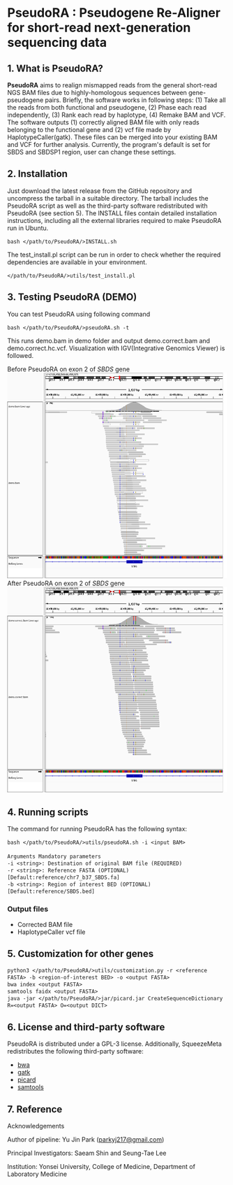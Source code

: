 # PseudoRA : Pseudogene Re-Aligner for short-read next-generation sequencing data

## 1. What is PseudoRA?
**PseudoRA** aims to realign mismapped reads from the general short-read NGS BAM files due to highly-homologous sequences between gene-pseudogene pairs. Briefly, the software works in following steps: (1) Take all the reads from both functional and pseudogene, (2) Phase each read independently, (3) Rank each read by haplotype, (4) Remake BAM and VCF. The software outputs (1) correctly aligned BAM file with only reads belonging to the functional gene and (2) vcf file made by HaplotypeCaller(gatk). These files can be merged into your existing BAM and VCF for further analysis. Currently, the program's default is set for SBDS and SBDSP1 region, user can change these settings.

## 2. Installation
Just download the latest release from the GitHub repository and uncompress the tarball in a suitable directory. The tarball includes the PseudoRA script as well as the third-party software redistributed with PseudoRA (see section 5). The INSTALL files contain detailed installation instructions, including all the external libraries required to make PseudoRA run in Ubuntu.

    bash </path/to/PseudoRA/>INSTALL.sh
    
The test_install.pl script can be run in order to check whether the required dependencies are available in your environment.

    </path/to/PseudoRA/>utils/test_install.pl

## 3. Testing PseudoRA (DEMO)

You can test PseudoRA using following command

    bash </path/to/PseudoRA/>pseudoRA.sh -t

This runs demo.bam in demo folder and output demo.correct.bam and demo.correct.hc.vcf. Visualization with IGV(Integrative Genomics Viewer) is followed.

Before PseudoRA on exon 2 of *SBDS* gene
![enter image description here](https://github.com/ParkYJ217/pseudoRA/blob/master/demo/demo.png)
After PseudoRA  on exon 2 of *SBDS* gene
![enter image description here](https://github.com/ParkYJ217/pseudoRA/blob/master/demo/demo.correct.png)

## 4. Running scripts

The command for running PseudoRA has the following syntax:

    bash </path/to/PseudoRA/>utils/pseudoRA.sh -i <input BAM>

    Arguments Mandatory parameters
    -i <string>: Destination of original BAM file (REQUIRED)
    -r <string>: Reference FASTA (OPTIONAL) [Default:reference/chr7_b37_SBDS.fa]
    -b <string>: Region of interest BED (OPTIONAL)  [Default:reference/SBDS.bed]
   
### Output files

 - Corrected BAM file
 - HaplotypeCaller vcf file

## 5. Customization for other genes

    python3 </path/to/PseudoRA/>utils/customization.py -r <reference FASTA> -b <region-of-interest BED> -o <output FASTA>
    bwa index <output FASTA>
    samtools faidx <output FASTA>
    java -jar </path/to/PseudoRA/>jar/picard.jar CreateSequenceDictionary R=<output FASTA> O=<output DICT>

## 6. License and third-party software

PseudoRA is distributed under a GPL-3 license. Additionally, SqueezeMeta redistributes the following third-party software:

 - [bwa](https://github.com/lh3/bwa)
 - [gatk](https://gatk.broadinstitute.org/hc/en-us)
 - [picard](https://broadinstitute.github.io/picard/)
 - [samtools](http://www.htslib.org/)

## 7. Reference

Acknowledgements

Author of pipeline: Yu Jin Park (parkyj217@gmail.com)

Principal Investigators: Saeam Shin and Seung-Tae Lee

Institution: Yonsei University, College of Medicine, Department of Laboratory Medicine
